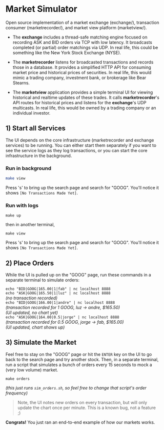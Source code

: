 # Market Simulator

Open source implementation of a market exchange (exchange/), transaction consumer (marketrecorder/), and market view platform (marketview/).

* The **exchange** includes a thread-safe matching engine focused on recording ASK and BID orders via TCP with low latency. It broadcasts completed (or partial) order matchings via UDP. In real life, this could be something like the New York Stock Exchange (NYSE). 

* The **marketrecorder** listens for broadcasted transactions and records those in a database. It provides a simplified HTTP API for consuming market price and historical prices of securities. In real life, this would mimic a trading company, investment bank, or brokerage like Bear Stearns.

* The **marketview** application provides a simple terminal UI for viewing historical and realtime updates of these trades. It calls  **marketrecorder**'s API routes for historical prices and listens for the **exchange**'s UDP multicasts. In real life, this would be owned by a trading company or an individual investor.


## 1) Start all Services

The UI depends on the core infrastructure (marketrecorder and exchange services) to be running. You can either start them separately if you want to see the service logs as they log transactions, or you can start the core infrastructure in the background.

### Run in background

```bash
make view
```
Press 's' to bring up the search page and search for "GOOG". You'll notice it shows `[No Transactions Made Yet]`.

### Run with logs
```
make up
```
then in another terminal,
```
make view
```
Press 's' to bring up the search page and search for "GOOG". You'll notice it shows `[No Transactions Made Yet]`.

## 2) Place Orders
While the UI is pulled up on the "GOOG" page, run these commands in a separate terminal to simulate orders:

`echo "BID|GOOG|165.00|1|fab" | nc localhost 8888`</br>
`echo "ASK|GOOG|165.50|1|luz" | nc localhost 8888`</br>
*(no transaction recorded)*</br>
`echo "BID|GOOG|166.00|1|andre" | nc localhost 8888`</br>
*(transaction recorded for 1 GOOG, luz &#8594; andre, $165.50)*</br>
*(UI updated, no chart yet)*</br>
`echo "ASK|GOOG|164.00|0.5|jorge" | nc localhost 8888`</br>
*(transaction recorded for 0.5 GOOG, jorge &#8594; fab, $165.00)*</br>
*(UI updated, chart shows up)*</br>

## 3) Simulate the Market
Feel free to stay on the "GOOG" page or hit the `ENTER` key on the UI to go back to the search page and try another stock. Then, in a separate terminal, run a script that simulates a bunch of orders every 15 seconds to mock a (very low volume) market.

```
make orders
```
*(this just runs `sim_orders.sh`, so feel free to change that script's order frequency)*</br>

> Note, the UI notes new orders on every transaction, but will only update the chart once per minute. This is a known bug, not a feature ;)

**Congrats!** You just ran an end-to-end example of how our markets works.
